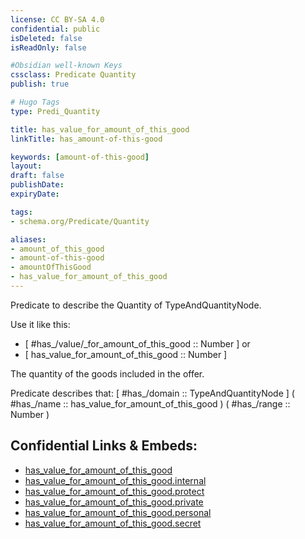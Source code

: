 ```yaml
---
license: CC BY-SA 4.0
confidential: public
isDeleted: false
isReadOnly: false

#Obsidian well-known Keys
cssclass: Predicate Quantity
publish: true

# Hugo Tags
type: Predi_Quantity

title: has_value_for_amount_of_this_good
linkTitle: has_amount-of-this-good

keywords: [amount-of-this-good]
layout: 
draft: false
publishDate:
expiryDate: 

tags:
- schema.org/Predicate/Quantity

aliases:
- amount_of_this_good
- amount-of-this-good
- amountOfThisGood
- has_value_for_amount_of_this_good
---
```


Predicate to describe the Quantity of TypeAndQuantityNode.

Use it like this: 
- [ #has_/value/_for_amount_of_this_good :: Number ] or 
- [ has_value_for_amount_of_this_good :: Number ] 

The quantity of the goods included in the offer.

Predicate describes that: 
[ #has_/domain  :: TypeAndQuantityNode ]
( #has_/name :: has_value_for_amount_of_this_good )
( #has_/range :: Number )



## Confidential Links & Embeds: 
- [has_value_for_amount_of_this_good](../../../../_public/schema.org/Predicate/Quantities/has_value_for_amount_of_this_good.md) 
- [has_value_for_amount_of_this_good.internal](../../../../_internal/schema.org/Predicate/Quantities/has_value_for_amount_of_this_good.internal.md) 
- [has_value_for_amount_of_this_good.protect](../../../../_protect/schema.org/Predicate/Quantities/has_value_for_amount_of_this_good.protect.md) 
- [has_value_for_amount_of_this_good.private](../../../../_private/schema.org/Predicate/Quantities/has_value_for_amount_of_this_good.private.md) 
- [has_value_for_amount_of_this_good.personal](../../../../_personal/schema.org/Predicate/Quantities/has_value_for_amount_of_this_good.personal.md) 
- [has_value_for_amount_of_this_good.secret](../../../../_secret/schema.org/Predicate/Quantities/has_value_for_amount_of_this_good.secret.md) 
